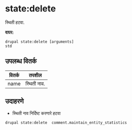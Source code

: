 # state:delete
स्थिती हटवा.

**वापर:**
```
drupal state:delete [arguments]
std
```

## उपलब्ध वितर्क
वितर्क | तपशील
---------|-------------
name | स्थिती नाव.

## उदाहरणे
* स्थिती नाव निर्दिष्ट करणारे हटवा
```
drupal state:delete  comment.maintain_entity_statistics
```
